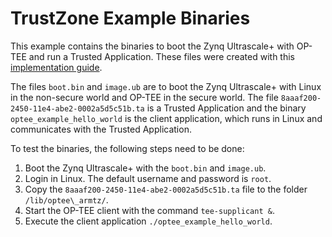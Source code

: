 # TrustZone Example Binaries

This example contains the binaries to boot the Zynq Ultrascale+ with OP-TEE and run a Trusted Application. These files were created with this [implementation guide](../).

The files `boot.bin` and `image.ub` are to boot the Zynq Ultrascale+ with Linux in the non-secure world and OP-TEE in the secure world. The file `8aaaf200-2450-11e4-abe2-0002a5d5c51b.ta` is a Trusted Application and the binary `optee_example_hello_world` is the client application, which runs in Linux and communicates with the Trusted Application.

To test the binaries, the following steps need to be done:

1. Boot the Zynq Ultrascale+ with the `boot.bin` and `image.ub`.
2. Login in Linux. The default username and password is `root`.
3. Copy the `8aaaf200-2450-11e4-abe2-0002a5d5c51b.ta` file to the folder `/lib/optee\_armtz/`.
4. Start the OP-TEE client with the command `tee-supplicant &`.
5. Execute the client application `./optee_example_hello_world`.

